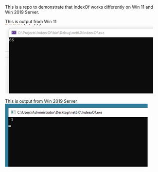 ﻿This is a repo to demonstrate that IndexOf works differently on Win 11 and Win 2019 Server.

This is output from Win 11
<br />
![Win 11](/Screenshot1.png)

This is output from Win 2019 Server
<br />
<img src="Screenshot2.png" />